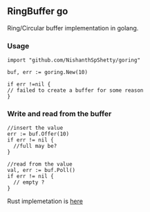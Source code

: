 ## RingBuffer go

Ring/Circular buffer implementation in golang.

### Usage
```
import "github.com/NishanthSpShetty/goring"

buf, err := goring.New(10)

if err !=nil {
// failed to create a buffer for some reason
}

```

### Write and read from the buffer
```
//insert the value
err := buf.Offer(10)
if err != nil {
  //full may be?
}

//read from the value
val, err := buf.Poll()
if err != nil {
  // empty ?
}
```


Rust implemetation is [here](https://github.com/NishanthSpShetty/ringbuffer)
